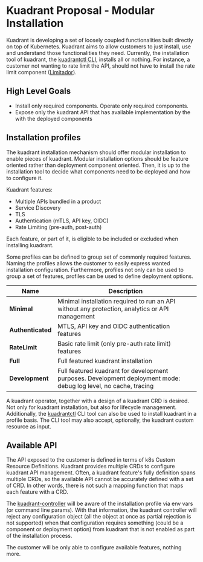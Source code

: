 # Kuadrant Proposal - Modular Installation

Kuadrant is developing a set of loosely coupled functionalities built directly on top of Kubernetes.
Kuadrant aims to allow customers to just install, use and understand those functionalities they need.
Currently, the installation tool of kuadrant, the [kuadrantctl CLI](https://github.com/Kuadrant/kuadrantctl),
installs all or nothing. For instance, a customer not wanting to rate limit the API,
should not have to install the rate limit component ([Limitador](https://github.com/Kuadrant/limitador)).

## High Level Goals

* Install only required components. Operate only required components.
* Expose only the kuadrant API that has available implementation by the with the deployed components

## Installation profiles

The kuadrant installation mechanism should offer modular installation to enable pieces of kuadrant.
Modular installation options should be feature oriented rather than deployment component oriented.
Then, it is up to the installation tool to decide what components need to be deployed and how to
configure it.

Kuadrant features:

* Multiple APIs bundled in a product
* Service Discovery
* TLS
* Authentication (mTLS, API key, OIDC)
* Rate Limiting (pre-auth, post-auth)

Each feature, or part of it, is eligible to be included or excluded when installing kuadrant.

Some profiles can be defined to group set of commonly required features. Naming the profiles
allows the customer to easily express wanted installation configuration. Furthermore, profiles
not only can be used to group a set of features, profiles can be used to define deployment options.

| Name | Description |
| ---  | --- |
| **Minimal** | Minimal installation required to run an API without any protection, analytics or API management |
| **Authenticated** | MTLS, API key and OIDC authentication features |
| **RateLimit** | Basic rate limit (only pre-auth rate limit) features |
| **Full** | Full featured kuadrant installation |
| **Development** | Full featured kuadrant for development purposes. Development deployment mode: debug log level, no cache, tracing |

A kuadrant operator, together with a design of a kuadrant CRD is desired.
Not only for kuadrant installation, but also for lifecycle management.
Additionally, the [kuadrantctl](https://github.com/Kuadrant/kuadrantctl) CLI tool can also
be used to install kuadrant in a profile basis. The CLI tool may also accept, optionally, the kuadrant
custom resource as input.

## Available API

The API exposed to the customer is defined in terms of k8s Custom Resource Definitions.
Kuadrant provides multiple CRDs to configure kuadrant API management.
Often, a kuadrant feature's fully definition spans multiple CRDs, so the available API cannot be
accurately defined with a set of CRD. In other words, there is not such a mapping function that maps
each feature with a CRD.

The [kuadrant-controller](https://github.com/Kuadrant/kuadrant-controller) will be aware of the
installation profile via env vars (or command line params). With that information,
the kuadrant controller will reject any configuration object (all the object at once as partial rejection is not supported)
when that configuration requires something (could be a component or deployment option) from kuadrant
that is not enabled as part of the installation process.

The customer will be only able to configure available features, nothing more.
